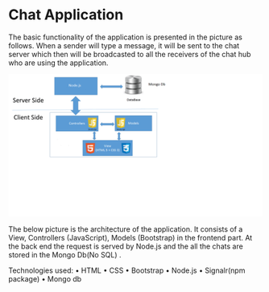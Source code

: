 # Chat Application

The basic functionality of the application is presented in the picture as follows. When a sender will type a message, it will be sent to the chat server which then will be broadcasted to all the receivers of the chat hub who are using the application.

 ![alt text](/Untitled.png)

The below picture is the architecture of the application. It consists of a View, Controllers (JavaScript), Models (Bootstrap) in the frontend part. At the back end the request is served by  Node.js and the all the chats are stored in the Mongo Db(No SQL) .


 

Technologies used:
•	HTML 
•	CSS
•	Bootstrap
•	Node.js
•	Signalr(npm package)
•	Mongo db
